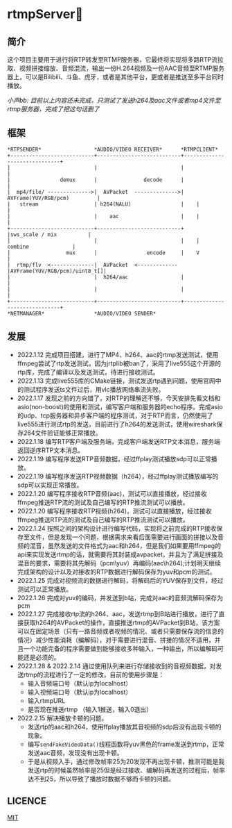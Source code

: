 # rtmpServer🐥

## 简介
这个项目主要用于进行将RTP转发至RTMP服务器，它最终将实现将多路RTP流拉取、视频拼接缩放、音频混流，输出一份H.264视频及一份AAC音频至RTMP服务器上，可以是Bilibili、斗鱼、虎牙，或者是其他平台，更或者是推送至多平台同时播放。

*小声bb: 目前以上内容还未完成，只测试了发送h264及aac文件或者mp4文件至rtmp服务器，完成了把这句话删了*

## 框架 
    
    *RTPSENDER*                 *AUDIO/VIDEO RECEIVER*      *RTMPCLIENT*
    +---------------------------+---------------------------+------------------------------+
    |                           |                           |                              |
    |                demux      |               decode      |                              |
    |  mp4/file/ -------------->|  AVPacket  -------------->| AVFrame(YUV/RGB/pcm)         |
    |   stream                  | h264(NALU)                |    |                         |
    |                           |    aac                    |    |                         |
    +---------------------------+---------------------------+    |sws_scale / mix          |
    |                           |                           |    |    combine              |
    |                  mux      |                encode     |    V                         |
    |  rtmp/flv  <--------------|  AVPacket  <------------- |AVFrame(YUV/RGB/pcm)/uint8_t[]|
    |                           |  h264/aac                 |                              |
    |                           |                           |                              |
    +---------------------------+---------------------------+------------------------------+
    *NETMANAGER*                *AUDIO/VIDEO SENDER* 


## 发展

- 2022.1.12 完成项目搭建，进行了MP4、h264、aac的rtmp发送测试，使用ffmpeg尝试了rtp发送测试，因为jrtplib被ban了，采用了live555这个开源的rtp库，完成了编译以及发送测试，待进行接收测试。
- 2022.1.13 完成live555库的CMake链接，测试发送rtp遇到问题，使用官网中的测试程序发送ts文件过后，用vlc播放网络串流失败。
- 2022.1.17 发现之前的方向错了，对RTP的理解还不够，今天安排先看文档和asio(non-boost)的使用和测试，编写客户端和服务器的echo程序。完成asio的udp、tcp服务器和异步客户端的程序测试，对于RTP而言，仍然使用了live555进行测试rtp的发送，目前进行了h264的发送测试，使用wireshark保存264文件验证能够正常播放。
- 2022.1.18 编写RTP客户端及服务端，完成客户端发送RTP文本消息，服务端返回逆序RTP文本消息。
- 2022.1.19 编写程序发送RTP音频数据，经过ffplay测试播放sdp可以正常播放。
- 2022.1.19 编写程序发送RTP视频数据（h264），经过ffplay测试播放编写的sdp可以实现正常播放。
- 2022.1.20 编写程序接收RTP音频(aac)，测试可以直接播放，经过接收ffmpeg推送RTP流的测试及自己编写的RTP推流测试可以播放。
- 2022.1.20 编写程序接收RTP视频(h264)，测试可以直接播放，经过接收ffmpeg推送RTP流的测试及自己编写的RTP推流测试可以播放。
- 2022.1.24 按照之间的架构设计进行编写代码，实现将之前完成的RTP接收保存至文件，但是发现一个问题，根据需求来看后面需要进行画面的拼接以及音频的混音，虽然发送的文件格式为aac和h264，但是我们如果要用ffmpeg的api来实现发送rtmp的话，就需要将其封装成avpacket，并且为了满足拼接及混音的要求，需要将其先解码（pcm\yuv）再编码(aac\h264);计划明天继续完成架构的设计以及对接收的RTP数据进行解码保存为yuv和pcm的测试。
- 2022.1.25 完成对视频流的数据进行解码，将解码后的YUV保存到文件，经过测试可以正常播放。
- 2022.1.26 完成对yuv的编码，并发送到b站，完成对aac的音频流解码保存为pcm
- 2022.1.27 完成接收rtp流的h264、aac，发送rtmp到B站进行播放，进行了直接获取h264的AVPacket的操作，直接推送rtmp的AVPacket到B站，该方案可以在固定场景（只有一路音频或者视频的情况、或者只需要保存流的信息的情况）减少性能消耗（编解码），对于需要进行混音、拼接的情况不适用，并且一个功能完备的程序需要做到能够接收多种输入，一种输出，所以编解码可能还是必须的。
- 2022.1.28 & 2022.2.14 通过使用队列来进行存储接收到的音视频数据，对发送rtmp的流程进行了一定的修改，目前的使用步骤是：
    - 输入音频端口号（默认ip为localhost）
    - 输入视频端口号（默认ip为localhost）
    - 输入rtmpURL 
    - 是否现在推送rtmp （输入1推送，输入0退出）
- 2022.2.15 解决播放卡顿的问题。
    - 发送rtp的aac和h264，使用ffplay播放其音视频的sdp后没有出现卡顿的现象。
    - 编写`sendFakeVideoData()`线程函数将yuv黑色的frame发送到rtmp，正常发送aac音频，发现没有出现卡顿。
    - 于是从视频入手，通过修改帧率25为20发现不再出现卡顿，推测可能是我发送rtp的时候虽然帧率是25但是经过接收、编解码再发送的过程后，帧率达不到25，所以导致了播放时数据不够而卡顿的问题。
## LICENCE
[MIT](https://github.com/AstroYoung617/rtmpServer/blob/main/LICENSE)
